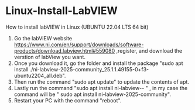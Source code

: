 # Linux-Install-LabVIEW

How to install labVIEW in Linux (UBUNTU 22.04 LTS 64 bit)

1) Go the labVIEW website https://www.ni.com/en/support/downloads/software-products/download.labview.html#559080 ,register, and download the verstion of labView you want.
2) Once you download it, go the folder and install the package "sudo apt install ./ni-labview-2025-community_25.1.1.49155-0+f3-ubuntu2204_all.deb".
3) Then run the command "sudo apt update" to update the contents of apt.
4) Lastly run the command "sudo apt install ni-labview-<version>-<edition> " , in my case the command will be " sudo apt install ni-labview-2025-community".
5) Restart your PC with the command "reboot".


